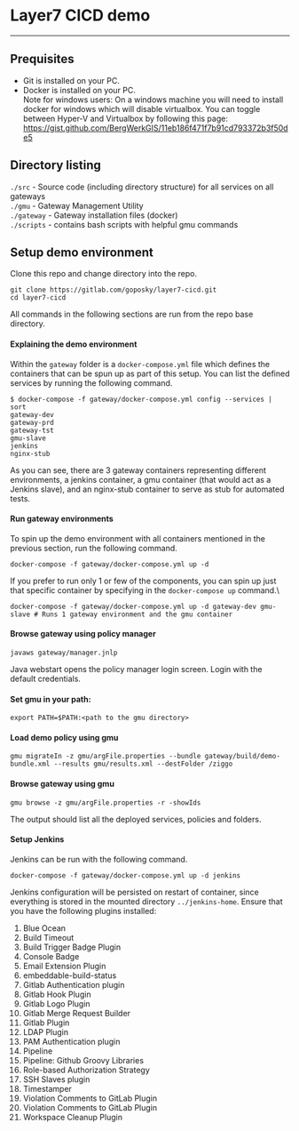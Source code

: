 # Layer7 CICD demo
----------------

## Prequisites
- Git is installed on your PC.
- Docker is installed on your PC.\
Note for windows users: On a windows machine you will need to install docker for windows which will disable virtualbox. You can toggle between Hyper-V and Virtualbox by following this page:  
https://gist.github.com/BergWerkGIS/11eb186f471f7b91cd793372b3f50de5

## Directory listing
`./src` - Source code (including directory structure) for all services on all gateways\
`./gmu` - Gateway Management Utility\
`./gateway` - Gateway installation files (docker)\
`./scripts` - contains bash scripts with helpful gmu commands


## Setup demo environment 
Clone this repo and change directory into the repo. 
```
git clone https://gitlab.com/goposky/layer7-cicd.git
cd layer7-cicd
```
All commands in the following sections are run from the repo base directory.

#### Explaining the demo environment
Within the `gateway` folder is a `docker-compose.yml` file which defines the containers that can be spun up as part of this setup. You can list the defined services by running the following command.
```
$ docker-compose -f gateway/docker-compose.yml config --services | sort
gateway-dev
gateway-prd
gateway-tst
gmu-slave
jenkins
nginx-stub
```
As you can see, there are 3 gateway containers representing different environments, a jenkins container, a gmu container (that would act as a Jenkins slave), and an nginx-stub container to serve as stub for automated tests.

#### Run gateway environments
To spin up the demo environment with all containers mentioned in the previous section, run the following command.
```
docker-compose -f gateway/docker-compose.yml up -d
```
If you prefer to run only 1 or few of the components, you can spin up just that specific container by specifying in the `docker-compose up` command.\
```
docker-compose -f gateway/docker-compose.yml up -d gateway-dev gmu-slave # Runs 1 gateway environment and the gmu container
```
#### Browse gateway using policy manager
```
javaws gateway/manager.jnlp
```
Java webstart opens the policy manager login screen. Login with the default credentials.
#### Set gmu in your path:
```
export PATH=$PATH:<path to the gmu directory>
```
#### Load demo policy using gmu
```
gmu migrateIn -z gmu/argFile.properties --bundle gateway/build/demo-bundle.xml --results gmu/results.xml --destFolder /ziggo
```
#### Browse gateway using gmu
```
gmu browse -z gmu/argFile.properties -r -showIds
```
The output should list all the deployed services, policies and folders.

#### Setup Jenkins
Jenkins can be run with the following command. 
```
docker-compose -f gateway/docker-compose.yml up -d jenkins
```
Jenkins configuration will be persisted on restart of container, since everything is stored in the mounted directory `../jenkins-home`. Ensure that you have the following plugins installed:
1. Blue Ocean 
2. Build Timeout 
3. Build Trigger Badge Plugin 
4. Console Badge 
5. Email Extension Plugin 
6. embeddable-build-status 
7. Gitlab Authentication plugin 
8. Gitlab Hook Plugin 
9. Gitlab Logo Plugin 
10. Gitlab Merge Request Builder 
11. Gitlab Plugin 
12. LDAP Plugin 
13. PAM Authentication plugin 
14. Pipeline 
15. Pipeline: Github Groovy Libraries 
16. Role-based Authorization Strategy 
17. SSH Slaves plugin 
18. Timestamper 
19. Violation Comments to GitLab Plugin 
20. Violation Comments to GitLab Plugin 
21. Workspace Cleanup Plugin

